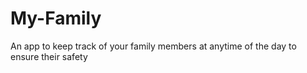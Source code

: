 # My-Family
An app to keep track of your family members at anytime of the day to ensure their safety
